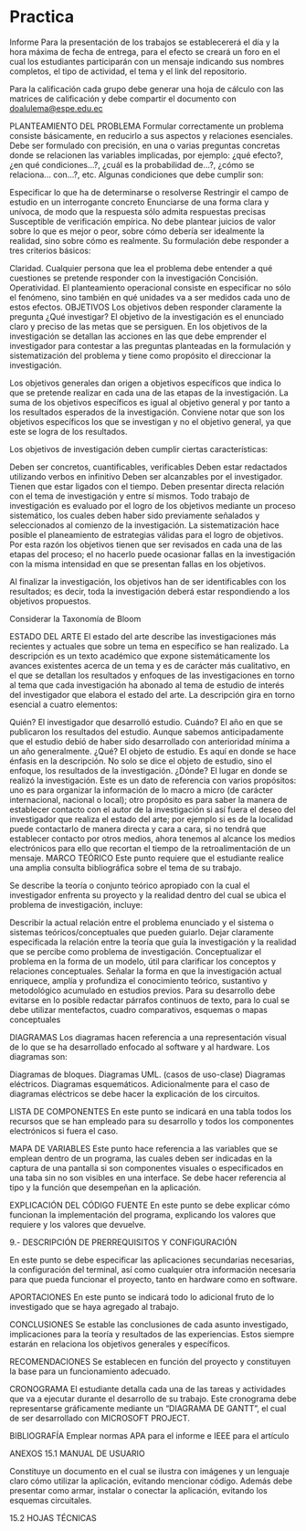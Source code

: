 # Practica
Informe
Para la presentación de los trabajos se establecererá el día y la hora máxima de fecha de entrega, para el efecto se creará un foro en el cual los estudiantes participarán con un mensaje indicando sus nombres completos, el tipo de actividad, el tema y el link del repositorio.

Para la calificación cada grupo debe generar una hoja de cálculo con las matrices de calificación y debe compartir el documento con doalulema@espe.edu.ec

PLANTEAMIENTO DEL PROBLEMA
Formular correctamente un problema consiste básicamente, en reducirlo a sus aspectos y relaciones esenciales. Debe ser formulado con precisión, en una o varias preguntas concretas donde se relacionen las variables implicadas, por ejemplo: ¿qué efecto?, ¿en qué condiciones...?, ¿cuál es la probabilidad de...?, ¿cómo se relaciona... con...?, etc. Algunas condiciones que debe cumplir son:

Especificar lo que ha de determinarse o resolverse
Restringir el campo de estudio en un interrogante concreto
Enunciarse de una forma clara y unívoca, de modo que la respuesta sólo admita respuestas precisas
Susceptible de verificación empírica. No debe plantear juicios de valor sobre lo que es mejor o peor, sobre cómo debería ser idealmente la realidad, sino sobre cómo es realmente.
Su formulación debe responder a tres criterios básicos:

Claridad. Cualquier persona que lea el problema debe entender a qué cuestiones se pretende responder con la investigación
Concisión.
Operatividad. El planteamiento operacional consiste en especificar no sólo el fenómeno, sino también en qué unidades va a ser medidos cada uno de estos efectos.
OBJETIVOS
Los objetivos deben responder claramente la pregunta ¿Qué investigar? El objetivo de la investigación es el enunciado claro y preciso de las metas que se persiguen. En los objetivos de la investigación se detallan las acciones en las que debe emprender el investigador para contestar a las preguntas planteadas en la formulación y sistematización del problema y tiene como propósito el direccionar la investigación.

Los objetivos generales dan origen a objetivos específicos que indica lo que se pretende realizar en cada una de las etapas de la investigación. La suma de los objetivos específicos es igual al objetivo general y por tanto a los resultados esperados de la investigación. Conviene notar que son los objetivos específicos los que se investigan y no el objetivo general, ya que este se logra de los resultados.

Los objetivos de investigación deben cumplir ciertas características:

Deben ser concretos, cuantificables, verificables
Deben estar redactados utilizando verbos en infinitivo
Deben ser alcanzables por el investigador.
Tienen que estar ligados con el tiempo.
Deben presentar directa relación con el tema de investigación y entre sí mismos. Todo trabajo de investigación es evaluado por el logro de los objetivos mediante un proceso sistemático, los cuales deben haber sido previamente señalados y seleccionados al comienzo de la investigación. La sistematización hace posible el planeamiento de estrategias válidas para el logro de objetivos. Por esta razón los objetivos tienen que ser revisados en cada una de las etapas del proceso; el no hacerlo puede ocasionar fallas en la investigación con la misma intensidad en que se presentan fallas en los objetivos.

Al finalizar la investigación, los objetivos han de ser identificables con los resultados; es decir, toda la investigación deberá estar respondiendo a los objetivos propuestos.

Considerar la Taxonomía de Bloom

ESTADO DEL ARTE
El estado del arte describe las investigaciones más recientes y actuales que sobre un tema en específico se han realizado. La descripción es un texto académico que expone sistemáticamente los avances existentes acerca de un tema y es de carácter más cualitativo, en el que se detallan los resultados y enfoques de las investigaciones en torno al tema que cada investigación ha abonado al tema de estudio de interés del investigador que elabora el estado del arte. La descripción gira en torno esencial a cuatro elementos:

Quién? El investigador que desarrolló estudio.
Cuándo? El año en que se publicaron los resultados del estudio. Aunque sabemos anticipadamente que el estudio debió de haber sido desarrollado con anterioridad mínima a un año generalmente.
¿Qué? El objeto de estudio. Es aquí en donde se hace énfasis en la descripción. No solo se dice el objeto de estudio, sino el enfoque, los resultados de la investigación.
¿Dónde? El lugar en donde se realizó la investigación. Este es un dato de referencia con varios propósitos: uno es para organizar la información de lo macro a micro (de carácter internacional, nacional o local); otro propósito es para saber la manera de establecer contacto con el autor de la investigación si así fuera el deseo del investigador que realiza el estado del arte; por ejemplo si es de la localidad puede contactarlo de manera directa y cara a cara, si no tendrá que establecer contacto por otros medios, ahora tenemos al alcance los medios electrónicos para ello que recortan el tiempo de la retroalimentación de un mensaje.
MARCO TEÓRICO
Este punto requiere que el estudiante realice una amplia consulta bibliográfica sobre el tema de su trabajo.

Se describe la teoría o conjunto teórico apropiado con la cual el investigador enfrenta su proyecto y la realidad dentro del cual se ubica el problema de investigación, incluye:

Describir la actual relación entre el problema enunciado y el sistema o sistemas teóricos/conceptuales que pueden guiarlo.
Dejar claramente especificada la relación entre la teoría que guía la investigación y la realidad que se percibe como problema de investigación.
Conceptualizar el problema en la forma de un modelo, útil para clarificar los conceptos y relaciones conceptuales.
Señalar la forma en que la investigación actual enriquece, amplía y profundiza el conocimiento teórico, sustantivo y metodológico acumulado en estudios previos.
Para su desarrollo debe evitarse en lo posible redactar párrafos continuos de texto, para lo cual se debe utilizar mentefactos, cuadro comparativos, esquemas o mapas conceptuales

DIAGRAMAS
Los diagramas hacen referencia a una representación visual de lo que se ha desarrollado enfocado al software y al hardware. Los diagramas son:

Diagramas de bloques.
Diagramas UML. (casos de uso-clase)
Diagramas eléctricos.
Diagramas esquemáticos.
Adicionalmente para el caso de diagramas eléctricos se debe hacer la explicación de los circuitos.







LISTA DE COMPONENTES
En este punto se indicará en una tabla todos los recursos que se han empleado para su desarrollo y todos los componentes electrónicos si fuera el caso.

MAPA DE VARIABLES
Este punto hace referencia a las variables que se emplean dentro de un programa, las cuales deben ser indicadas en la captura de una pantalla si son componentes visuales o especificados en una taba sin no son visibles en una interface. Se debe hacer referencia al tipo y la función que desempeñan en la aplicación.

EXPLICACIÓN DEL CÓDIGO FUENTE
En este punto se debe explicar cómo funcionan la implementación del programa, explicando los valores que requiere y los valores que devuelve.

9.- DESCRIPCIÓN DE PRERREQUISITOS Y CONFIGURACIÓN

En este punto se debe especificar las aplicaciones secundarias necesarias, la configuración del terminal, así como cualquier otra información necesaria para que pueda funcionar el proyecto, tanto en hardware como en software.

APORTACIONES
En este punto se indicará todo lo adicional fruto de lo investigado que se haya agregado al trabajo.

CONCLUSIONES
Se estable las conclusiones de cada asunto investigado, implicaciones para la teoría y resultados de las experiencias. Estos siempre estarán en relaciona los objetivos generales y específicos.

RECOMENDACIONES
Se establecen en función del proyecto y constituyen la base para un funcionamiento adecuado.

CRONOGRAMA
El estudiante detalla cada una de las tareas y actividades que va a ejecutar durante el desarrollo de su trabajo. Este cronograma debe representarse gráficamente mediante un “DIAGRAMA DE GANTT”, el cual de ser desarrollado con MICROSOFT PROJECT.



BIBLIOGRAFÍA
Emplear normas APA para el informe e IEEE para el artículo

ANEXOS
15.1 MANUAL DE USUARIO

Constituye un documento en el cual se ilustra con imágenes y un lenguaje claro cómo utilizar la aplicación, evitando mencionar código. Además debe presentar como armar, instalar o conectar la aplicación, evitando los esquemas circuitales.

15.2 HOJAS TÉCNICAS
